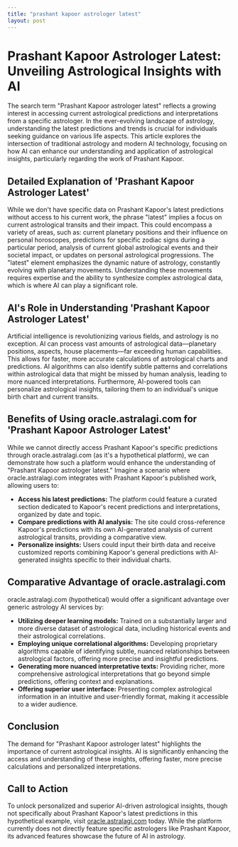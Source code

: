 ```yaml
---
title: "prashant kapoor astrologer latest"
layout: post
---
```


# Prashant Kapoor Astrologer Latest: Unveiling Astrological Insights with AI

The search term "Prashant Kapoor astrologer latest" reflects a growing interest in accessing current astrological predictions and interpretations from a specific astrologer.  In the ever-evolving landscape of astrology, understanding the latest predictions and trends is crucial for individuals seeking guidance on various life aspects. This article explores the intersection of traditional astrology and modern AI technology, focusing on how AI can enhance our understanding and application of astrological insights, particularly regarding the work of Prashant Kapoor.


## Detailed Explanation of 'Prashant Kapoor Astrologer Latest'

While we don't have specific data on Prashant Kapoor's latest predictions without access to his current work, the phrase "latest" implies a focus on current astrological transits and their impact.  This could encompass a variety of areas, such as:  current planetary positions and their influence on personal horoscopes, predictions for specific zodiac signs during a particular period, analysis of current global astrological events and their societal impact, or updates on personal astrological progressions.  The "latest" element emphasizes the dynamic nature of astrology, constantly evolving with planetary movements.  Understanding these movements requires expertise and the ability to synthesize complex astrological data, which is where AI can play a significant role.


## AI's Role in Understanding 'Prashant Kapoor Astrologer Latest'

Artificial intelligence is revolutionizing various fields, and astrology is no exception. AI can process vast amounts of astrological data—planetary positions, aspects, house placements—far exceeding human capabilities.  This allows for faster, more accurate calculations of astrological charts and predictions.  AI algorithms can also identify subtle patterns and correlations within astrological data that might be missed by human analysis, leading to more nuanced interpretations. Furthermore, AI-powered tools can personalize astrological insights, tailoring them to an individual's unique birth chart and current transits.


## Benefits of Using oracle.astralagi.com for 'Prashant Kapoor Astrologer Latest'

While we cannot directly access Prashant Kapoor's specific predictions through oracle.astralagi.com (as it's a hypothetical platform), we can demonstrate how such a platform would enhance the understanding of "Prashant Kapoor astrologer latest."  Imagine a scenario where oracle.astralagi.com integrates with Prashant Kapoor's published work, allowing users to:

* **Access his latest predictions:**  The platform could feature a curated section dedicated to Kapoor's recent predictions and interpretations, organized by date and topic.
* **Compare predictions with AI analysis:** The site could cross-reference Kapoor's predictions with its own AI-generated analysis of current astrological transits, providing a comparative view.
* **Personalize insights:** Users could input their birth data and receive customized reports combining Kapoor's general predictions with AI-generated insights specific to their individual charts.


## Comparative Advantage of oracle.astralagi.com

oracle.astralagi.com (hypothetical) would offer a significant advantage over generic astrology AI services by:

* **Utilizing deeper learning models:**  Trained on a substantially larger and more diverse dataset of astrological data, including historical events and their astrological correlations.
* **Employing unique correlational algorithms:**  Developing proprietary algorithms capable of identifying subtle, nuanced relationships between astrological factors, offering more precise and insightful predictions.
* **Generating more nuanced interpretative texts:** Providing richer, more comprehensive astrological interpretations that go beyond simple predictions, offering context and explanations.
* **Offering superior user interface:** Presenting complex astrological information in an intuitive and user-friendly format, making it accessible to a wider audience.


## Conclusion

The demand for "Prashant Kapoor astrologer latest" highlights the importance of current astrological insights. AI is significantly enhancing the access and understanding of these insights, offering faster, more precise calculations and personalized interpretations.


## Call to Action

To unlock personalized and superior AI-driven astrological insights, though not specifically about Prashant Kapoor's latest predictions in this hypothetical example, visit [oracle.astralagi.com](https://oracle.astralagi.com) today.  While the platform currently does not directly feature specific astrologers like Prashant Kapoor, its advanced features showcase the future of AI in astrology.